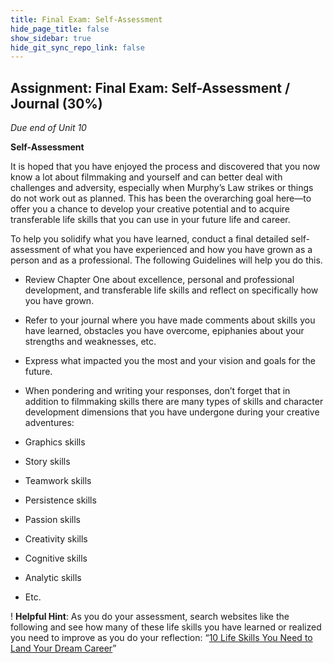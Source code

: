 ```yaml
---
title: Final Exam: Self-Assessment
hide_page_title: false
show_sidebar: true
hide_git_sync_repo_link: false
---
```


## Assignment: Final Exam: Self-Assessment / Journal (30%)
*Due end of Unit 10*

**Self-Assessment**

It is hoped that you have enjoyed the process and discovered that you now know a
lot about filmmaking and yourself and can better deal with challenges and
adversity, especially when Murphy’s Law strikes or things do not work out as
planned. This has been the overarching goal here—to offer you a chance to
develop your creative potential and to acquire transferable life skills that you
can use in your future life and career.

To help you solidify what you have learned, conduct a final detailed
self-assessment of what you have experienced and how you have grown as a person
and as a professional. The following Guidelines will help you do this.

-   Review Chapter One about excellence, personal and professional development,
    and transferable life skills and reflect on specifically how you have grown.

-   Refer to your journal where you have made comments about skills you have
    learned, obstacles you have overcome, epiphanies about your strengths and
    weaknesses, etc.

-   Express what impacted you the most and your vision and goals for the future.

-   When pondering and writing your responses, don’t forget that in addition to
    filmmaking skills there are many types of skills and character development
    dimensions that you have undergone during your creative adventures:

-   Graphics skills
-   Story skills
-   Teamwork skills
-   Persistence skills
-   Passion skills
-   Creativity skills
-   Cognitive skills
-   Analytic skills
-   Etc.

! **Helpful Hint**: As you do your assessment, search websites like the following and see how many of these life skills you have learned or realized you need to improve as you do your reflection: “[10 Life Skills You Need to Land Your Dream Career](https://career.noomii.com/life-skills-need-land-dream-career/)”
